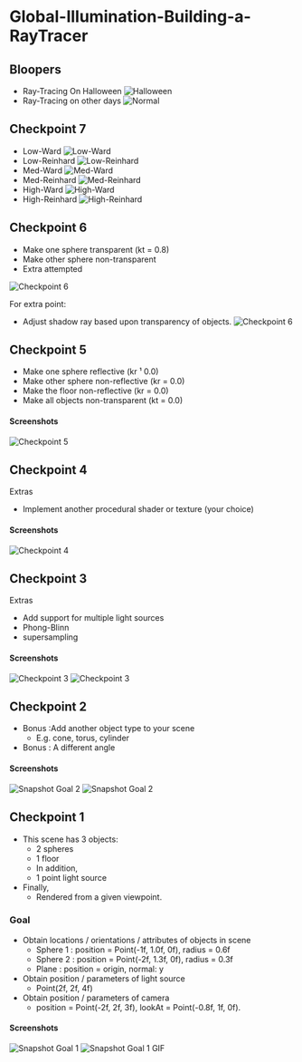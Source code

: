 # Global-Illumination-Building-a-RayTracer

## Bloopers
 - Ray-Tracing On Halloween
 ![Halloween](output/snapshot/Accident.png "Halloween")
 - Ray-Tracing on other days
  ![Normal](output/snapshot/%20normal.png "Normal")

## Checkpoint 7
- Low-Ward
![Low-Ward](output/snapshot/%20ToneLow.png "Low-Ward")
- Low-Reinhard
![Low-Reinhard](output/snapshot/ToneLowr.png "Low-Reinhard")
- Med-Ward
![Med-Ward](output/snapshot/%20ToneMed.png "Med-Ward")
- Med-Reinhard
![Med-Reinhard](output/snapshot/%20ToneMedR.png "Med-Reinhard")
- High-Ward
![High-Ward](output/snapshot/%20ToneHigh.png "High-Ward")
- High-Reinhard
![High-Reinhard](output/snapshot/%20ToneHighR.png "High-Reinhard")

## Checkpoint 6
-  Make one sphere transparent (kt = 0.8)
-  Make other sphere non-transparent
-  Extra attempted

![Checkpoint 6](output/snapshot/ch6.png "Checkpoint 6")

For extra point:
- Adjust shadow ray based upon transparency of objects.
![Checkpoint 6](output/snapshot/ch6ex.png "Checkpoint 6 extra")

## Checkpoint 5
- Make one sphere reflective (kr ¹ 0.0)
- Make other sphere non-reflective (kr = 0.0)
- Make the floor non-reflective (kr = 0.0)
- Make all objects non-transparent (kt = 0.0)


#### Screenshots
![Checkpoint 5](output/snapshot/c5.png "Checkpoint 5")


## Checkpoint 4
Extras
- Implement another procedural shader or texture (your
choice)

#### Screenshots
![Checkpoint 4](output/snapshot/c4.png "Checkpoint 4")

## Checkpoint 3
Extras
- Add support for multiple light sources
- Phong-Blinn
- supersampling

#### Screenshots
![Checkpoint 3](output/snapshot/c3.png "Checkpoint 3")
![Checkpoint 3](output/snapshot/c3m.png "Multiple light sources")


## Checkpoint 2
- Bonus :Add another object type to your scene
    - E.g. cone, torus, cylinder
- Bonus : A different angle    
 

#### Screenshots
![Snapshot Goal 2](output/snapshot/checkpoint2.png "Snapshot Goal 2")
![Snapshot Goal 2](output/snapshot/cylinder.png "Snapshot Goal 2")


## Checkpoint 1
- This scene has 3 objects:
    - 2 spheres
    - 1 floor
    - In addition,
    - 1 point light source
- Finally,
    - Rendered from a given viewpoint.

### Goal
- Obtain locations / orientations / attributes of objects in scene
    -  Sphere 1 : position = Point(-1f, 1.0f, 0f), radius = 0.6f
    -  Sphere 2 : position = Point(-2f, 1.3f, 0f), radius = 0.3f
    -  Plane : position = origin, normal: y 
- Obtain position / parameters of light source
    -  Point(2f, 2f, 4f)
- Obtain position / parameters of camera
    -  position = Point(-2f, 2f, 3f), lookAt = Point(-0.8f, 1f, 0f).  
 

#### Screenshots
![Snapshot Goal 1](output/snapshot/output.png "Snapshot Goal 1")
![Snapshot Goal 1 GIF](output/snapshot/output.gif "Snapshot Goal 1 GIF")
